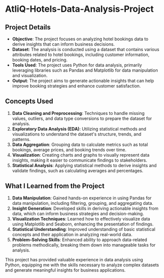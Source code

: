 # AtliQ-Hotels-Data-Analysis-Project

## Project Details

- **Objective**: The project focuses on analyzing hotel bookings data to derive insights that can inform business decisions.
- **Dataset**: The analysis is conducted using a dataset that contains various attributes related to hotel bookings, including customer information, booking dates, and pricing.
- **Tools Used**: The project uses Python for data analysis, primarily leveraging libraries such as Pandas and Matplotlib for data manipulation and visualization.
- **Output**: The project aims to generate actionable insights that can help improve booking strategies and enhance customer satisfaction.

## Concepts Used

1. **Data Cleaning and Preprocessing**: Techniques to handle missing values, outliers, and data type conversions to prepare the dataset for analysis.
2. **Exploratory Data Analysis (EDA)**: Utilizing statistical methods and visualizations to understand the dataset's structure, trends, and patterns.
3. **Data Aggregation**: Grouping data to calculate metrics such as total bookings, average prices, and booking trends over time.
4. **Visualization**: Creating charts and graphs to visually represent data insights, making it easier to communicate findings to stakeholders.
5. **Statistical Analysis**: Applying statistical methods to derive insights and validate findings, such as calculating averages and percentages.

## What I Learned from the Project

1. **Data Manipulation**: Gained hands-on experience in using Pandas for data manipulation, including filtering, grouping, and aggregating data.
2. **Insight Generation**: Developed skills in deriving actionable insights from data, which can inform business strategies and decision-making.
3. **Visualization Techniques**: Learned how to effectively visualize data using Matplotlib and Seaborn, enhancing the presentation of findings.
4. **Statistical Understanding**: Improved understanding of basic statistical concepts and their application in analyzing real-world data.
5. **Problem-Solving Skills**: Enhanced ability to approach data-related problems methodically, breaking them down into manageable tasks for analysis.

This project has provided valuable experience in data analysis using Python, equipping me with the skills necessary to analyze complex datasets and generate meaningful insights for business applications.
